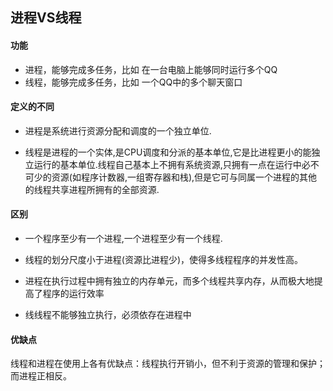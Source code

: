 ## 进程VS线程

#### 功能

* 进程，能够完成多任务，比如 在一台电脑上能够同时运行多个QQ
* 线程，能够完成多任务，比如 一个QQ中的多个聊天窗口

#### 定义的不同

* 进程是系统进行资源分配和调度的一个独立单位.

* 线程是进程的一个实体,是CPU调度和分派的基本单位,它是比进程更小的能独立运行的基本单位.线程自己基本上不拥有系统资源,只拥有一点在运行中必不可少的资源(如程序计数器,一组寄存器和栈),但是它可与同属一个进程的其他的线程共享进程所拥有的全部资源.

#### 区别

* 一个程序至少有一个进程,一个进程至少有一个线程.

* 线程的划分尺度小于进程(资源比进程少)，使得多线程程序的并发性高。

* 进程在执行过程中拥有独立的内存单元，而多个线程共享内存，从而极大地提高了程序的运行效率

* 线线程不能够独立执行，必须依存在进程中

#### 优缺点

线程和进程在使用上各有优缺点：线程执行开销小，但不利于资源的管理和保护；而进程正相反。